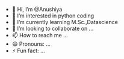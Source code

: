 - 👋 Hi, I’m @Anushiya
- 👀 I’m interested in python coding 
- 🌱 I’m currently learning M.Sc.,Datascience 
- 💞️ I’m looking to collaborate on ...
- 📫 How to reach me ...
- 😄 Pronouns: ...
- ⚡ Fun fact: ...

<!---
Anushi/Anushi is a ✨ special ✨ repository because its `README.md` (this file) appears on your GitHub profile.
You can click the Preview link to take a look at your changes.
--->
